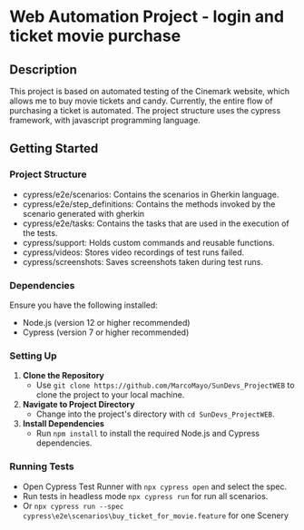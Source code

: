 # Web Automation Project - login and ticket movie purchase


## Description

This project is based on automated testing of the Cinemark website, which allows me to buy movie tickets and candy. Currently, the entire flow of purchasing a ticket is automated.
The project structure uses the cypress framework, with javascript programming language.

## Getting Started

### Project Structure
-  cypress/e2e/scenarios: Contains the scenarios in Gherkin language.
-  cypress/e2e/step_definitions: Contains the methods invoked by the scenario generated with gherkin
-  cypress/e2e/tasks: Contains the tasks that are used in the execution of the tests.
-  cypress/support: Holds custom commands and reusable functions.
-  cypress/videos: Stores video recordings of test runs failed.
-  cypress/screenshots: Saves screenshots taken during test runs.

### Dependencies

Ensure you have the following installed:
- Node.js (version 12 or higher recommended)
- Cypress (version 7 or higher recommended)

### Setting Up

1. **Clone the Repository**
   - Use `git clone https://github.com/MarcoMayo/SunDevs_ProjectWEB` to clone the project to your local machine.
2. **Navigate to Project Directory**
   - Change into the project's directory with `cd SunDevs_ProjectWEB`.
3. **Install Dependencies**
   - Run `npm install` to install the required Node.js and Cypress dependencies.

### Running Tests

- Open Cypress Test Runner with `npx cypress open` and select the spec.
- Run tests in headless mode `npx cypress run` for run all scenarios.
- Or `npx cypress run --spec cypress\e2e\scenarios\buy_ticket_for_movie.feature` for one Scenery



